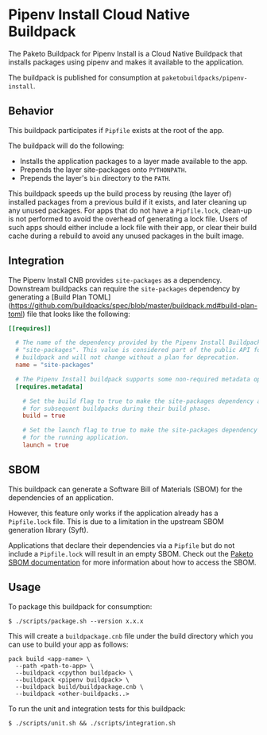 # Pipenv Install Cloud Native Buildpack
The Paketo Buildpack for Pipenv Install is a Cloud Native Buildpack that installs
packages using pipenv and makes it available to the application.

The buildpack is published for consumption at `paketobuildpacks/pipenv-install`.

## Behavior
This buildpack participates if `Pipfile` exists at the root of the app.

The buildpack will do the following:
- Installs the application packages to a layer made available to the app.
- Prepends the layer site-packages onto `PYTHONPATH`.
- Prepends the layer's `bin` directory to the `PATH`.

This buildpack speeds up the build process by reusing (the layer of) installed
packages from a previous build if it exists, and later cleaning up any unused
packages. For apps that do not have a `Pipfile.lock`, clean-up is not performed
to avoid the overhead of generating a lock file. Users of such apps should
either include a lock file with their app, or clear their build cache during a
rebuild to avoid any unused packages in the built image.

## Integration

The Pipenv Install CNB provides `site-packages` as a dependency. Downstream
buildpacks can require the `site-packages` dependency by generating a [Build Plan TOML]
(https://github.com/buildpacks/spec/blob/master/buildpack.md#build-plan-toml)
file that looks like the following:

```toml
[[requires]]

  # The name of the dependency provided by the Pipenv Install Buildpack is
  # "site-packages". This value is considered part of the public API for the
  # buildpack and will not change without a plan for deprecation.
  name = "site-packages"

  # The Pipenv Install buildpack supports some non-required metadata options.
  [requires.metadata]

    # Set the build flag to true to make the site-packages dependency available on the $PYTHONPATH/$PATH
    # for subsequent buildpacks during their build phase.
    build = true

    # Set the launch flag to true to make the site-packages dependency available on the $PYTHONPATH/$PATH
    # for the running application.
    launch = true
```

## SBOM

This buildpack can generate a Software Bill of Materials (SBOM) for the dependencies of an application.

However, this feature only works if the application already has a `Pipfile.lock` file.
This is due to a limitation in the upstream SBOM generation library (Syft).

Applications that declare their dependencies via a `Pipfile` but do not include
a `Pipfile.lock` will result in an empty SBOM. Check out the [Paketo SBOM
documentation](https://paketo.io/docs/howto/sbom/) for more information about
how to access the SBOM.

## Usage

To package this buildpack for consumption:
```
$ ./scripts/package.sh --version x.x.x
```
This will create a `buildpackage.cnb` file under the build directory which you can use to build your app as follows:
```shell
pack build <app-name> \
  --path <path-to-app> \
  --buildpack <cpython buildpack> \
  --buildpack <pipenv buildpack> \
  --buildpack build/buildpackage.cnb \
  --buildpack <other-buildpacks..>
```

To run the unit and integration tests for this buildpack:
```
$ ./scripts/unit.sh && ./scripts/integration.sh
```
